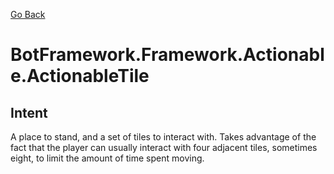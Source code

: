 [Go Back](../../../REFERENCE.md)

# BotFramework.Framework.Actionable.ActionableTile

## Intent

A place to stand, and a set of tiles to interact with. Takes advantage of the fact that the player can usually interact with four adjacent tiles, sometimes eight, to limit the amount of time spent moving.